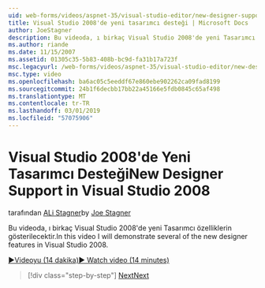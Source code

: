 ```yaml
---
uid: web-forms/videos/aspnet-35/visual-studio-editor/new-designer-support-in-visual-studio-2008
title: Visual Studio 2008'de yeni tasarımcı desteği | Microsoft Docs
author: JoeStagner
description: Bu videoda, ı birkaç Visual Studio 2008'de yeni Tasarımcı özelliklerin gösterilecektir.
ms.author: riande
ms.date: 11/15/2007
ms.assetid: 01305c35-5b83-408b-bc9d-fa31b17a723f
msc.legacyurl: /web-forms/videos/aspnet-35/visual-studio-editor/new-designer-support-in-visual-studio-2008
msc.type: video
ms.openlocfilehash: ba6ac05c5eeddf67e860ebe902262ca09fad8199
ms.sourcegitcommit: 24b1f6decbb17bb22a45166e5fdb0845c65af498
ms.translationtype: MT
ms.contentlocale: tr-TR
ms.lasthandoff: 03/01/2019
ms.locfileid: "57075906"
---
```

<a name="new-designer-support-in-visual-studio-2008"></a><span data-ttu-id="c1cfc-103">Visual Studio 2008'de Yeni Tasarımcı Desteği</span><span class="sxs-lookup"><span data-stu-id="c1cfc-103">New Designer Support in Visual Studio 2008</span></span>
====================
<span data-ttu-id="c1cfc-104">tarafından [ALi Stagner](https://github.com/JoeStagner)</span><span class="sxs-lookup"><span data-stu-id="c1cfc-104">by [Joe Stagner](https://github.com/JoeStagner)</span></span>

<span data-ttu-id="c1cfc-105">Bu videoda, ı birkaç Visual Studio 2008'de yeni Tasarımcı özelliklerin gösterilecektir.</span><span class="sxs-lookup"><span data-stu-id="c1cfc-105">In this video I will demonstrate several of the new designer features in Visual Studio 2008.</span></span>

[<span data-ttu-id="c1cfc-106">&#9654;Videoyu (14 dakika)</span><span class="sxs-lookup"><span data-stu-id="c1cfc-106">&#9654; Watch video (14 minutes)</span></span>](https://channel9.msdn.com/Blogs/ASP-NET-Site-Videos/new-designer-support-in-visual-studio-2008)

> [!div class="step-by-step"]
> [<span data-ttu-id="c1cfc-107">Next</span><span class="sxs-lookup"><span data-stu-id="c1cfc-107">Next</span></span>](javascript-intellisense-support-in-visual-studio-2008.md)
